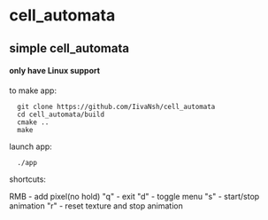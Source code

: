 # cell_automata
## simple cell_automata

#### only have Linux support

to make app:
```
  git clone https://github.com/IivaNsh/cell_automata
  cd cell_automata/build
  cmake ..
  make
```

launch app:
```
  ./app
```

shortcuts:

RMB - add pixel(no hold)
"q" - exit
"d" - toggle menu
"s" - start/stop animation
"r" - reset texture and stop animation
